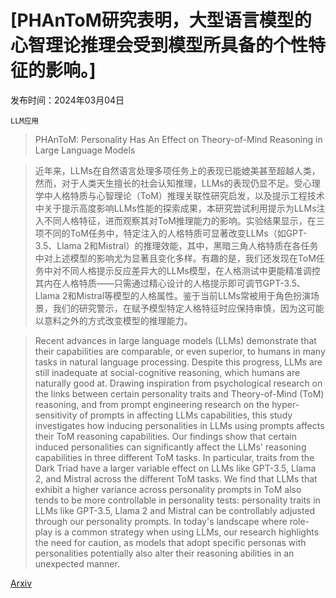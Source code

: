 # [PHAnToM研究表明，大型语言模型的心智理论推理会受到模型所具备的个性特征的影响。]

发布时间：2024年03月04日

`LLM应用`

> PHAnToM: Personality Has An Effect on Theory-of-Mind Reasoning in Large Language Models

> 近年来，LLMs在自然语言处理多项任务上的表现已能媲美甚至超越人类，然而，对于人类天生擅长的社会认知推理，LLMs的表现仍显不足。受心理学中人格特质与心智理论（ToM）推理关联性研究启发，以及提示工程技术中关于提示高度影响LLMs性能的探索成果，本研究尝试利用提示为LLMs注入不同人格特征，进而观察其对ToM推理能力的影响。实验结果显示，在三项不同的ToM任务中，特定注入的人格特质可显著改变LLMs（如GPT-3.5、Llama 2和Mistral）的推理效能，其中，黑暗三角人格特质在各任务中对上述模型的影响尤为显著且变化多样。有趣的是，我们还发现在ToM任务中对不同人格提示反应差异大的LLMs模型，在人格测试中更能精准调控其内在人格特质——只需通过精心设计的人格提示即可调节GPT-3.5、Llama 2和Mistral等模型的人格属性。鉴于当前LLMs常被用于角色扮演场景，我们的研究警示，在赋予模型特定人格特征时应保持审慎，因为这可能以意料之外的方式改变模型的推理能力。

> Recent advances in large language models (LLMs) demonstrate that their capabilities are comparable, or even superior, to humans in many tasks in natural language processing. Despite this progress, LLMs are still inadequate at social-cognitive reasoning, which humans are naturally good at. Drawing inspiration from psychological research on the links between certain personality traits and Theory-of-Mind (ToM) reasoning, and from prompt engineering research on the hyper-sensitivity of prompts in affecting LLMs capabilities, this study investigates how inducing personalities in LLMs using prompts affects their ToM reasoning capabilities. Our findings show that certain induced personalities can significantly affect the LLMs' reasoning capabilities in three different ToM tasks. In particular, traits from the Dark Triad have a larger variable effect on LLMs like GPT-3.5, Llama 2, and Mistral across the different ToM tasks. We find that LLMs that exhibit a higher variance across personality prompts in ToM also tends to be more controllable in personality tests: personality traits in LLMs like GPT-3.5, Llama 2 and Mistral can be controllably adjusted through our personality prompts. In today's landscape where role-play is a common strategy when using LLMs, our research highlights the need for caution, as models that adopt specific personas with personalities potentially also alter their reasoning abilities in an unexpected manner.

[Arxiv](https://arxiv.org/abs/2403.02246)